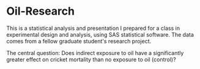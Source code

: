 # Oil-Research
This is a statistical analysis and presentation I prepared for a class in experimental design and analysis, using SAS statistical software. The data comes from a fellow graduate student's research project.

The central question: Does indirect exposure to oil have a significantly greater effect on cricket mortality than no exposure to oil (control)?
